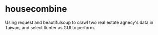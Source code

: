# housecombine
Using request and beautifulsoup to crawl two real estate agnecy's data in Taiwan, and select tkinter as GUI to perform.
